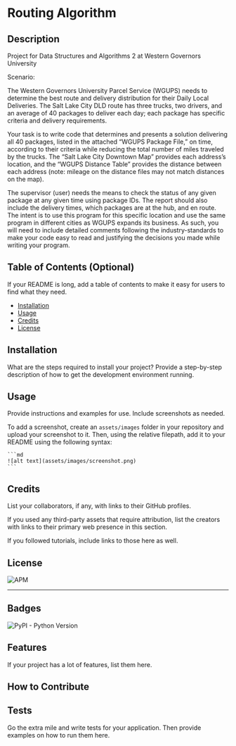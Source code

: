 # Routing Algorithm

## Description

Project for Data Structures and Algorithms 2 at Western Governors University

Scenario: 

The Western Governors University Parcel Service (WGUPS) needs to determine the best route and delivery distribution for their
Daily Local Deliveries. The Salt Lake City DLD route has three trucks, two drivers, and an average of 40 packages to deliver each
day; each package has specific criteria and delivery requirements.

Your task is to write code that determines and presents a solution delivering all 40 packages, listed in the attached “WGUPS
Package File,” on time, according to their criteria while reducing the total number of miles traveled by the trucks. The “Salt Lake
City Downtown Map” provides each address’s location, and the “WGUPS Distance Table” provides the distance between each
address (note: mileage on the distance files may not match distances on the map).

The supervisor (user) needs the means to check the status of any given package at any given time using package IDs. The report
should also include the delivery times, which packages are at the hub, and en route. The intent is to use this program for this specific
location and use the same program in different cities as WGUPS expands its business. As such, you will need to include detailed
comments following the industry-standards to make your code easy to read and justifying the decisions you made while writing
your program.

## Table of Contents (Optional)

If your README is long, add a table of contents to make it easy for users to find what they need.

- [Installation](#installation)
- [Usage](#usage)
- [Credits](#credits)
- [License](#license)

## Installation

What are the steps required to install your project? Provide a step-by-step description of how to get the development environment running.

## Usage

Provide instructions and examples for use. Include screenshots as needed.

To add a screenshot, create an `assets/images` folder in your repository and upload your screenshot to it. Then, using the relative filepath, add it to your README using the following syntax:

    ```md
    ![alt text](assets/images/screenshot.png)
    ```

## Credits

List your collaborators, if any, with links to their GitHub profiles.

If you used any third-party assets that require attribution, list the creators with links to their primary web presence in this section.

If you followed tutorials, include links to those here as well.

## License

![APM](https://img.shields.io/apm/l/vim-mode?style=for-the-badge)

---
## Badges

![PyPI - Python Version](https://img.shields.io/pypi/pyversions/django?style=for-the-badge)

## Features

If your project has a lot of features, list them here.

## How to Contribute

## Tests

Go the extra mile and write tests for your application. Then provide examples on how to run them here.